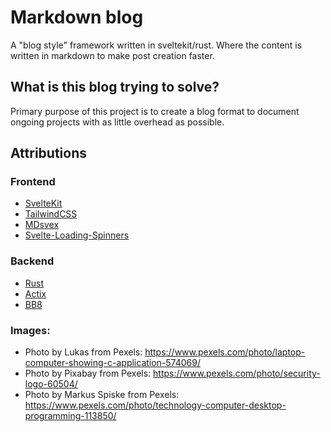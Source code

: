 # Markdown blog
A "blog style" framework written in sveltekit/rust. Where the content is written in markdown to make post creation faster.

## What is this blog trying to solve?
Primary purpose of this project is to create a blog format to document ongoing projects with as little overhead as possible.

## Attributions

### Frontend
* [SvelteKit](https://github.com/sveltejs/kit)
* [TailwindCSS](https://github.com/tailwindlabs/tailwindcss)
* [MDsvex](https://github.com/pngwn/MDsveX)
* [Svelte-Loading-Spinners](https://github.com/Schum123/svelte-loading-spinners)

### Backend
* [Rust](https://github.com/rust-lang/rust)
* [Actix](https://github.com/actix/actix-web)
* [BB8](https://github.com/djc/bb8)


### Images:
*  Photo by Lukas from Pexels: https://www.pexels.com/photo/laptop-computer-showing-c-application-574069/
* Photo by Pixabay from Pexels: https://www.pexels.com/photo/security-logo-60504/
* Photo by Markus Spiske from Pexels: https://www.pexels.com/photo/technology-computer-desktop-programming-113850/